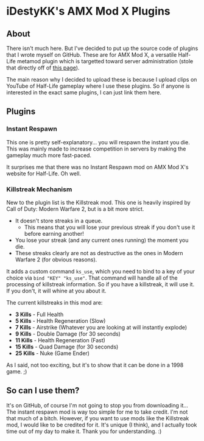 # iDestyKK's AMX Mod X Plugins

## About
There isn't much here.
But I've decided to put up the source code of plugins that I wrote myself on GitHub.
These are for AMX Mod X, a versatile Half-Life metamod plugin which is targetted toward server administration (stole that directly off of [this page](http://www.amxmodx.org/about.php)).

The main reason why I decided to upload these is because I upload clips on YouTube of Half-Life gameplay where I use these plugins.
So if anyone is interested in the exact same plugins, I can just link them here.

## Plugins
### Instant Respawn
This one is pretty self-explanatory... you will respawn the instant you die.
This was mainly made to increase competition in servers by making the gameplay much more fast-paced.

It surprises me that there was no Instant Respawn mod on AMX Mod X's website for Half-Life. Oh well.

### Killstreak Mechanism
New to the plugin list is the Killstreak mod.
This one is heavily inspired by Call of Duty: Modern Warfare 2, but is a bit more strict.
* It doesn't store streaks in a queue.
  * This means that you will lose your previous streak if you don't use it before earning another!
* You lose your streak (and any current ones running) the moment you die.
* These streaks clearly are not as destructive as the ones in Modern Warfare 2 (for obvious reasons).

It adds a custom command `ks_use`, which you need to bind to a key of your choice via `bind "KEY" "ks_use"`.
That command will handle all of the processing of killstreak information.
So if you have a killstreak, it will use it. If you don't, it will whine at you about it.

The current killstreaks in this mod are:
* **3 Kills** - Full Health
* **5 Kills** - Health Regeneration (Slow)
* **7 Kills** - Airstrike (Whatever you are looking at will instantly explode)
* **9 Kills** - Double Damage (for 30 seconds)
* **11 Kills** - Health Regeneration (Fast)
* **15 Kills** - Quad Damage (for 30 seconds)
* **25 Kills** - Nuke (Game Ender)

As I said, not too exciting, but it's to show that it can be done in a 1998 game. ;)

## So can I use them?
It's on GitHub, of course I'm not going to stop you from downloading it...
The instant respawn mod is way too simple for me to take credit. I'm not that much of a bitch.
However, if you want to use mods like the Killstreak mod, I would like to be credited for it.
It's unique (I think), and I actually took time out of my day to make it. Thank you for understanding. :)
